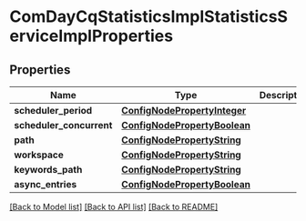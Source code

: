# ComDayCqStatisticsImplStatisticsServiceImplProperties

## Properties
Name | Type | Description | Notes
------------ | ------------- | ------------- | -------------
**scheduler_period** | [**ConfigNodePropertyInteger**](ConfigNodePropertyInteger.md) |  | [optional] 
**scheduler_concurrent** | [**ConfigNodePropertyBoolean**](ConfigNodePropertyBoolean.md) |  | [optional] 
**path** | [**ConfigNodePropertyString**](ConfigNodePropertyString.md) |  | [optional] 
**workspace** | [**ConfigNodePropertyString**](ConfigNodePropertyString.md) |  | [optional] 
**keywords_path** | [**ConfigNodePropertyString**](ConfigNodePropertyString.md) |  | [optional] 
**async_entries** | [**ConfigNodePropertyBoolean**](ConfigNodePropertyBoolean.md) |  | [optional] 

[[Back to Model list]](../README.md#documentation-for-models) [[Back to API list]](../README.md#documentation-for-api-endpoints) [[Back to README]](../README.md)


